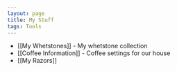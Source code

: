 ```yaml
---
layout: page
title: My Stuff
tags: Tools
---
```

- [[My Whetstones]] - My whetstone collection
- [[Coffee Information]] - Coffee settings for our house
- [[My Razors]]